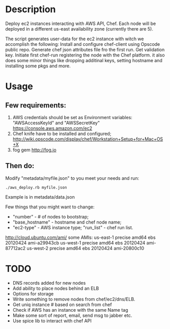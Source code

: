 Description
===========

Deploy ec2 instances interacting with AWS API, Chef.
Each node will be deployed in a different us-east availability zone (currently there are 5).

The script generates user-data for the ec2 instance with witch we accomplish the following:
 Install and configure chef-client using Opscode public repo.
 Generate chef json attributes file fro the first run.
 Get validation key.
 Initiate first chef-run registering the node with the Chef platform.
 it also does some minor things like dropping additinal keys, setting hostname and installing some pkgs and more.


Usage
=====

Few requirements: 
----------------
1. AWS credentials should be set as Environment variables: "AWSAccessKeyId" and "AWSSecretKey"
https://console.aws.amazon.com/ec2
2. Chef knife have to be installed and configured;
http://wiki.opscode.com/display/chef/Workstation+Setup+for+Mac+OS+X 
3. fog gem
http://fog.io

Then do:
--------

Modify "metadata/myfile.json" to you meet your needs and run:
 
    ./aws_deploy.rb myfile.json

Example is in metadata/data.json

Few things that you might want to change: 

* "number" - # of nodes to bootstrap; 
* "base_hostname" - hostname and chef node name; 
* "ec2-type" - AWS instance type; "run_list" - chef run list. 

http://cloud.ubuntu.com/ami/
some AMIs:
us-east-1       precise amd64   ebs     20120424        ami-a29943cb
us-west-1       precise amd64   ebs     20120424        ami-87712ac2
us-west-2       precise amd64   ebs     20120424        ami-20800c10


TODO
====

* DNS records added for new nodes
* Add ability to place nodes behind an ELB
* Options for storage
* Write something to remove nodes from chef/ec2/dns/ELB.
* Get uniq instance # based on search from chef
* Check if AWS has an instance with the same Name tag
* Make some sort of report, email, send msg to jabber etc.
* Use spice lib to interact with chef API
